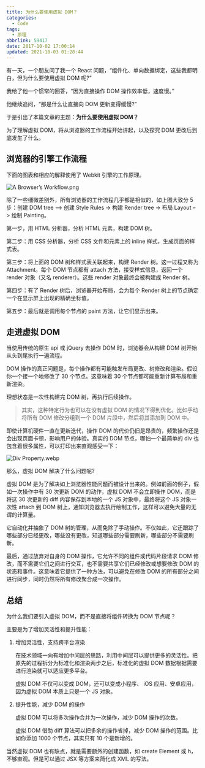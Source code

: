 ```yaml
---
title: 为什么要使用虚拟 DOM？
categories:
  - Code
tags:
  - 原理
abbrlink: 59417
date: 2017-10-02 17:00:14
updated: 2021-10-03 01:28:44
---
```


有一天，一个朋友问了我一个 React 问题，“组件化、单向数据绑定，这些我都明白，但为什么要使用虚拟 DOM 呢?”

我给了他一个惯常的回答，“因为直接操作 DOM 操作效率低，速度慢。”

他继续追问，“那是什么让直接向 DOM 更新变得缓慢?”

于是引出了本篇文章的主题：**为什么要使用虚拟 DOM？**

为了理解虚拟 DOM，将从浏览器的工作流程开始讲起，以及探究 DOM 更改后到底发生了什么。

## 浏览器的引擎工作流程

下面的图表和相应的解释使用了 Webkit 引擎的工作原理。

![A Browser’s Workflow.png](https://www.jojoer.com/upload/2021/10/A%20Browser%E2%80%99s%20Workflow-530acdd7f1184747b591b6fe2a475ac7.png)

除了一些细微差别外，所有浏览器的工作流程几乎都是相似的，如上图大致分 5 步：创建 DOM tree –> 创建 Style Rules -> 构建 Render tree -> 布局 Layout –> 绘制 Painting。

第一步，用 HTML 分析器，分析 HTML 元素，构建 DOM 树。

第二步：用 CSS 分析器，分析 CSS 文件和元素上的 inline 样式，生成页面的样式表。

第三步：将上面的 DOM 树和样式表关联起来，构建 Render 树。这一过程又称为 Attachment。每个 DOM 节点都有 attach 方法，接受样式信息，返回一个 render 对象（又名 renderer）。这些 render 对象最终会被构建成 Render 树。

第四步：有了 Render 树后，浏览器开始布局，会为每个 Render 树上的节点确定一个在显示屏上出现的精确坐标值。

第五步：最后就是调用每个节点的 paint 方法，让它们显示出来。

## 走进虚拟 DOM

当使用传统的原生 api 或 jQuery 去操作 DOM 时，浏览器会从构建 DOM 树开始从头到尾执行一遍流程。

DOM 操作的真正问题是，每个操作都有可能触发布局更改、树修改和渲染。假设你一个接一个地修改了 30 个节点。这意味着 30 个节点都可能重新计算布局和重新渲染。

理想状态是一次性构建完 DOM 树，再执行后续操作。

> 其实，这种特定行为也可以在没有虚拟 DOM 的情况下得到优化。比如手动将所有 DOM 修改分组到一个 DOM 片段中，然后将其添加到 DOM 中。

即使计算机硬件一直在更新迭代，操作 DOM 的代价仍旧是昂贵的，频繁操作还是会出现页面卡顿，影响用户的体验。真实的 DOM 节点，哪怕一个最简单的 div 也包含着很多属性，可以打印出来直观感受一下：

![Div Property.webp](https://www.jojoer.com/upload/2021/10/Div%20Property-0e5d216a6925464983f7071692453b3a.webp)

那么，虚拟 DOM 解决了什么问题呢?

虚拟 DOM 是为了解决如上浏览器性能问题而被设计出来的。例如前面的例子，假如一次操作中有 30 次更新 DOM 的动作，虚拟 DOM 不会立即操作 DOM，而是将这 30 次更新的 diff 内容保存到本地的一个 JS 对象中，最终将这个 JS 对象一次性 attach 到 DOM 树上，通知浏览器去执行绘制工作，这样可以避免大量的无谓的计算量。

它自动化并抽象了 DOM 树的管理，从而免除了手动操作。不仅如此，它还跟踪了哪些部分已经更改，哪些没有更改，知道哪些部分需要刷新，哪些部分不需要刷新。

最后，通过放弃对自身的 DOM 操作，它允许不同的组件或代码片段请求 DOM 修改，而不需要它们之间进行交互，也不需要共享它们已经修改或想要修改 DOM 的状态和事件。这意味着它提供了一种方法，可以避免在修改 DOM 的所有部分之间进行同步，同时仍然将所有修改聚合成一次操作。

## 总结

为什么我们要引入虚拟 DOM，而不是直接将组件转换为 DOM 节点呢？

主要是为了增加灵活性和提升性能：

1. 增加灵活性，支持跨平台渲染

   在技术领域一向有增加中间层的思路，利用中间层可以提供更多的灵活性。把原先的过程拆分为标准化和渲染两步之后，标准化的虚拟 DOM 数据根据需要进行渲染就可以适应更多平台。

   虚拟 DOM 不仅可以变成 DOM，还可以变成小程序、 iOS 应用、安卓应用，因为虚拟 DOM 本质上只是一个 JS 对象。

2. 提升性能，减少 DOM 的操作

   虚拟 DOM 可以将多次操作合并为一次操作，减少 DOM 操作的次数。

   虚拟 DOM 借助 diff 算法可以把多余的操作省掉，减少 DOM 操作的范围。比如你添加 1000 个节点，其实只有 10 个是新增的。

当然虚拟 DOM 也有缺点，就是需要额外的创建函数，如 create Element 或 h，不够直观。但是可以通过 JSX 等方案来简化成 XML 的写法。
